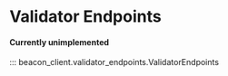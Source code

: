 # Validator Endpoints

#### Currently unimplemented

::: beacon_client.validator_endpoints.ValidatorEndpoints